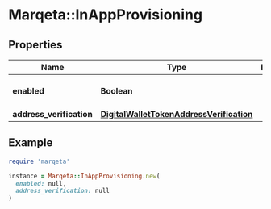 # Marqeta::InAppProvisioning

## Properties

| Name | Type | Description | Notes |
| ---- | ---- | ----------- | ----- |
| **enabled** | **Boolean** |  | [optional][default to false] |
| **address_verification** | [**DigitalWalletTokenAddressVerification**](DigitalWalletTokenAddressVerification.md) |  | [optional] |

## Example

```ruby
require 'marqeta'

instance = Marqeta::InAppProvisioning.new(
  enabled: null,
  address_verification: null
)
```

